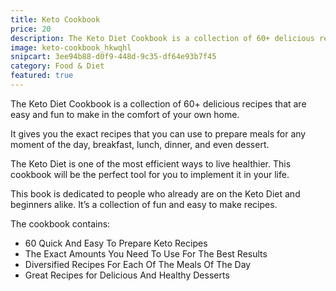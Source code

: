 ```yaml
---
title: Keto Cookbook
price: 20
description: The Keto Diet Cookbook is a collection of 60+ delicious recipes that are easy and fun to make in the comfort of your own home.
image: keto-cookbook_hkwqhl
snipcart: 3ee94b88-d0f9-448d-9c35-df64e93b7f45
category: Food & Diet
featured: true
---
```


The Keto Diet Cookbook is a collection of 60+ delicious recipes that are easy and fun to make in the comfort of your own home.

It gives you the exact recipes that you can use to prepare meals for any moment of the day, breakfast, lunch, dinner, and even dessert.

The Keto Diet is one of the most efficient ways to live healthier. This cookbook will be the perfect tool for you to implement it in your life.

This book is dedicated to people who already are on the Keto Diet and beginners alike. It’s a collection of fun and easy to make recipes.

The cookbook contains:

- 60 Quick And Easy To Prepare Keto Recipes
- The Exact Amounts You Need To Use For The Best Results
- Diversified Recipes For Each Of The Meals Of The Day
- Great Recipes for Delicious And Healthy Desserts

